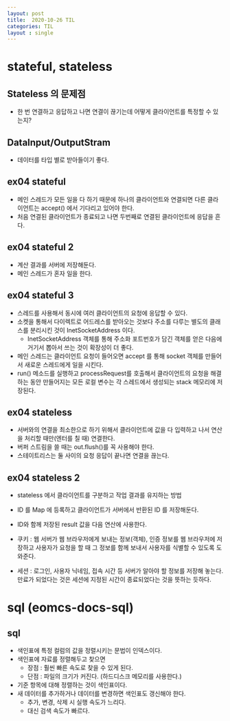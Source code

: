 ```yaml
---
layout: post
title:  2020-10-26 TIL
categories: TIL
layout : single
---
```


# stateful, stateless

## Stateless 의 문제점
- 한 번 연결하고 응답하고 나면 연결이 끊기는데 어떻게 클라이언트를 특정할 수 있는지?

## DataInput/OutputStram
- 데이터를 타입 별로 받아들이기 좋다.

## ex04 stateful
- 메인 스레드가 모든 일을 다 하기 때문에 하나의 클라이언트와 연결되면 다른 클라이언트는 accept() 에서 기다리고 있어야 한다.
- 처음 연결된 클라이언트가 종료되고 나면 두번째로 연결된 클라이언트에 응답을 흔다.

## ex04 stateful 2
- 계산 결과를 서버에 저장해둔다.
- 메인 스레드가 혼자 일을 한다.

## ex04 stateful 3
- 스레드를 사용해서 동시에 여러 클라이언트의 요청에 응답할 수 있다.
 - 소켓을 통해서 다이렉트로 어드레스를 받아오는 것보다 주소를 다루는 별도의 클래스를 분리시킨 것이 InetSocketAddress 이다.
    - InetSocketAddress 객체를 통해 주소화 포트번호가 담긴 객체를 얻은 다음에 거기서 뽑아서 쓰는 것이 확장성이 더 좋다.
- 메인 스레드는 클라이언트 요청이 들어오면 accept 를 통해 socket 객체를 만들어서 새로운 스레드에게 일을 시킨다.
- run() 메소드를 실행하고 processRequest를 호출해서 클라이언트의 요청을 해결하는 동안 만들어지는 모든 로컬 변수는 각 스레드에서 생성되는 stack 메모리에 저장된다.

## ex04 stateless
- 서버와의 연결을 최소한으로 하기 위해서 클라이언트에 값을 다 입력하고 나서 연산을 처리할 때만(엔터를 칠 때) 연결한다.
- 버퍼 스트림을 쓸 때는 out.flush()를 꼭 사용해야 한다.
- 스테이트리스는 둘 사이의 요청 응답이 끝나면 연결을 끊는다.

## ex04 stateless 2
- stateless 에서 클라이언트를 구분하고 작업 결과를 유지하는 방법
- ID 를 Map 에 등록하고 클라이언트가 서버에서 반환된 ID 를 저장해둔다.
- ID와 함께 저장된 result 값을 다음 연산에 사용한다. 

- 쿠키 : 웹 서버가 웹 브라우저에게 보내는 정보(객체), 인증 정보를 웹 브라우저에 저장하고 사용자가 요청을 할 때 그 정보를 함께 보내서 사용자를 식별할 수 있도록 도와준다.
- 세션 : 로그인, 사용자 닉네임, 접속 시간 등 서버가 알아야 할 정보를 저장해 놓는다. 만료가 되었다는 것은 세션에 지정된 시간이 종료되었다는 것을 뜻하는 듯하다.

# sql (eomcs-docs-sql)

## sql
- 색인표에 특정 컬럼의 값을 정렬시키는 문법이 인덱스이다.
- 색인표에 자료를 정렬해두고 찾으면 
    - 장점 : 훨씬 빠른 속도로 찾을 수 있게 된다.
    - 단점 : 파일의 크기가 커진다. (하드디스크 메모리를 사용한다.)
- 기준 항목에 대해 정렬하는 것이 색인표이다.
- 새 데이터를 추가하거나 데이터를 변경하면 색인표도 갱신해야 한다.
    - 추가, 변경, 삭제 시 실행 속도가 느리다.
    - 대신 검색 속도가 빠르다.
